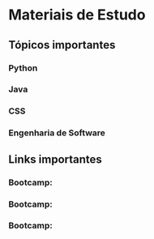# Materiais de Estudo 

## Tópicos importantes 
### Python
### Java
### CSS
### Engenharia de Software
### 

## Links importantes  
### Bootcamp: 
### Bootcamp:
### Bootcamp:
